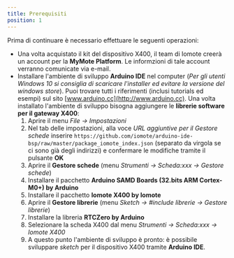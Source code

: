 ```yaml
---
title: Prerequisiti
position: 1
---
```


Prima di continuare è necessario effettuare le seguenti operazioni:

-   Una volta acquistato il kit del dispositivo X400, il team di Iomote creerà un account per la **MyMote Platform**. Le informzioni di tale account verranno comunicate via e-mail.
-   Installare l'ambiente di sviluppo **Arduino IDE** nel computer (*Per gli utenti Windows 10 si consiglia di scaricare l'installer ed evitare la versione del windows store*). Puoi trovare tutti i riferimenti (inclusi tutorials ed esempi) sul sito [www.arduino.cc](http://www.arduino.cc). Una volta installato l'ambiente di sviluppo bisogna aggiungere le **librerie software per il gateway X400**:
    1. Aprire il menu *File -> Impostazioni*
    2. Nel tab delle impostazioni, alla voce *URL aggiuntive per il Gestore schede* inserire `https://github.com/iomote/arduino-ide-bsp/raw/master/package_iomote_index.json` (separato da virgola se ci sono già degli indirizzi) e confermare le modifiche tramite il pulsante **OK**
    3. Aprire il **Gestore schede** (menu *Strumenti -> Scheda:xxx -> Gestore schede*)
    4. Installare il pacchetto **Arduino SAMD Boards (32.bits ARM Cortex-M0+) by Arduino**
    5. Installare il pacchetto **Iomote X400 by Iomote**
    6. Aprire il **Gestore librerie** (menu *Sketch -> #include librerie -> Gestore librerie*)
    7. Installare la libreria **RTCZero by Arduino**
    8. Selezionare la scheda X400 dal menu *Strumenti -> Scheda:xxx -> Iomote X400*
    9. A questo punto l'ambiente di sviluppo è pronto: è possibile sviluppare *sketch* per il dispositivo X400 tramite **Arduino IDE**.
